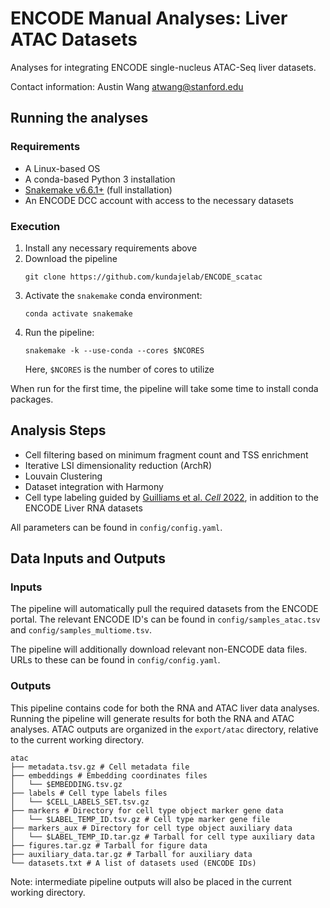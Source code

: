 # ENCODE Manual Analyses: Liver ATAC Datasets

Analyses for integrating ENCODE single-nucleus ATAC-Seq liver datasets.

Contact information: 
Austin Wang 
atwang@stanford.edu

## Running the analyses

### Requirements

- A Linux-based OS
- A conda-based Python 3 installation
- [Snakemake v6.6.1+](https://snakemake.readthedocs.io/en/stable/getting_started/installation.html) (full installation)
- An ENCODE DCC account with access to the necessary datasets

### Execution

1. Install any necessary requirements above
2. Download the pipeline
    ```
    git clone https://github.com/kundajelab/ENCODE_scatac
    ```
3. Activate the `snakemake` conda environment:
    ```
    conda activate snakemake
    ```
4. Run the pipeline:
    ```
    snakemake -k --use-conda --cores $NCORES 
    ```
    Here, `$NCORES` is the number of cores to utilize

When run for the first time, the pipeline will take some time to install conda packages. 

## Analysis Steps

- Cell filtering based on minimum fragment count and TSS enrichment
- Iterative LSI dimensionality reduction (ArchR)
- Louvain Clustering
- Dataset integration with Harmony
- Cell type labeling guided by [Guilliams et al. *Cell* 2022](https://www.cell.com/cell/fulltext/S0092-8674(21)01481-1), in addition to the ENCODE Liver RNA datasets

All parameters can be found in `config/config.yaml`.

## Data Inputs and Outputs

### Inputs

The pipeline will automatically pull the required datasets from the ENCODE portal. The relevant ENCODE ID's can be found in `config/samples_atac.tsv` and `config/samples_multiome.tsv`.

The pipeline will additionally download relevant non-ENCODE data files. URLs to these can be found in `config/config.yaml`. 

### Outputs

This pipeline contains code for both the RNA and ATAC liver data analyses. Running the pipeline will generate results for both the RNA and ATAC analyses. ATAC outputs are organized in the `export/atac` directory, relative to the current working directory.

```
atac
├── metadata.tsv.gz # Cell metadata file
├── embeddings # Embedding coordinates files
│   └── $EMBEDDING.tsv.gz
├── labels # Cell type labels files 
│   └── $CELL_LABELS_SET.tsv.gz
├── markers # Directory for cell type object marker gene data
│   └── $LABEL_TEMP_ID.tsv.gz # Cell type marker gene file 
├── markers_aux # Directory for cell type object auxiliary data
│   └── $LABEL_TEMP_ID.tar.gz # Tarball for cell type auxiliary data 
├── figures.tar.gz # Tarball for figure data
├── auxiliary_data.tar.gz # Tarball for auxiliary data
└── datasets.txt # A list of datasets used (ENCODE IDs) 
```

Note: intermediate pipeline outputs will also be placed in the current working directory.